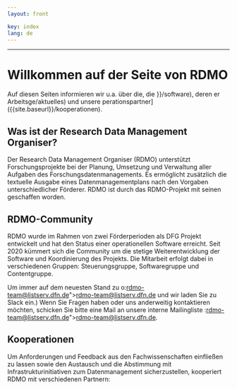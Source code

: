 ```yaml
---
layout: front

key: index
lang: de
---
```



<hr>

# Willkommen auf der Seite von RDMO

Auf diesen Seiten informieren wir u.a. über die,  die }}/software), deren er Arbeitsge/aktuelles) und unsere perationspartner]({{site.baseurl}}/kooperationen).

## Was ist der Research Data Management Organiser?
Der Research Data Management Organiser (RDMO) unterstützt Forschungsprojekte bei der Planung, Umsetzung und Verwaltung aller Aufgaben des Forschungsdatenmanagements. Es ermöglicht zusätzlich die textuelle Ausgabe eines Datenmanagementplans nach den Vorgaben unterschiedlicher Förderer.
RDMO ist durch das RDMO-Projekt mit seinen geschaffen worden. 

## RDMO-Community
RDMO wurde im Rahmen von zwei Förderperioden als DFG Projekt entwickelt und hat den Status einer operationellen Software erreicht. Seit 2020 kümmert sich die Community um die stetige Weiterentwicklung der Software und Koordinierung des Projekts. Die Mitarbeit erfolgt dabei in verschiedenen Gruppen: Steuerungsgruppe, Softwaregruppe und Contentgruppe.

Um immer auf dem neuesten Stand zu o:rdmo-team@listserv.dfn.de">rdmo-team@listserv.dfn.de</a> und wir laden Sie zu Slack ein.)
Wenn Sie Fragen haben oder uns anderweitig kontaktieren möchten, schicken Sie bitte eine Mail an unsere interne Mailingliste :rdmo-team@listserv.dfn.de">rdmo-team@listserv.dfn.de</a>.

## Kooperationen
Um Anforderungen und Feedback aus den Fachwissenschaften einfließen zu lassen sowie den Austausch und die Abstimmung mit Infrastrukturinitiativen zum Datenmanagement sicherzustellen, kooperiert RDMO mit verschiedenen Partnern:
